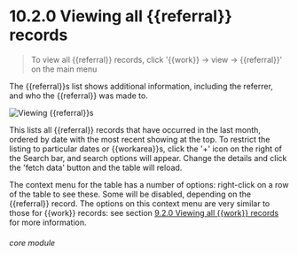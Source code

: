 # 10.2.0    Viewing all {{referral}} records

> To view all {{referral}} records, click '{{work}} -> view -> {{referral}}' on the main menu 

The {{referral}}s list shows additional information, including the referrer, and who the {{referral}} was made to.

![Viewing {{referral}}s]({{imgpath}}196a.png)

This lists all {{referral}} records that have occurred in the last month, ordered by date with the most recent showing at the top. To restrict the listing to particular dates or {{workarea}}s, click the '+' icon on the right of the Search bar, and search options will appear. Change the details and click the 'fetch data' button and the table will reload. 

The context menu for the table has a number of options: right-click on a row of the table to see these. Some will be disabled, depending on the {{referral}} record. The options on this context menu are very similar to those for {{work}} records: see section [9.2.0  Viewing all {{work}} records](/help/index/v/{{version}}/p/9.2.0) for more information. 

###### core module

